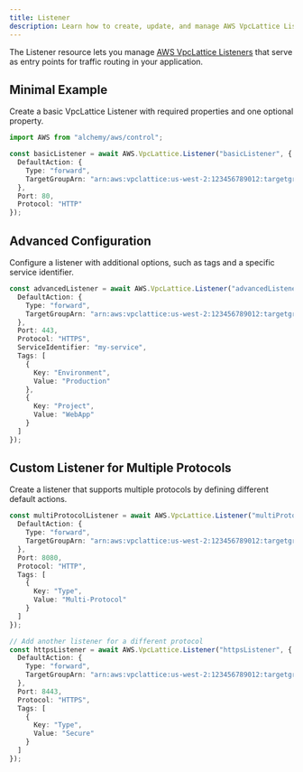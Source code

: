```yaml
---
title: Listener
description: Learn how to create, update, and manage AWS VpcLattice Listeners using Alchemy Cloud Control.
---
```



The Listener resource lets you manage [AWS VpcLattice Listeners](https://docs.aws.amazon.com/vpclattice/latest/userguide/) that serve as entry points for traffic routing in your application. 

## Minimal Example

Create a basic VpcLattice Listener with required properties and one optional property.

```ts
import AWS from "alchemy/aws/control";

const basicListener = await AWS.VpcLattice.Listener("basicListener", {
  DefaultAction: {
    Type: "forward",
    TargetGroupArn: "arn:aws:vpclattice:us-west-2:123456789012:targetgroup/my-target-group"
  },
  Port: 80,
  Protocol: "HTTP"
});
```

## Advanced Configuration

Configure a listener with additional options, such as tags and a specific service identifier.

```ts
const advancedListener = await AWS.VpcLattice.Listener("advancedListener", {
  DefaultAction: {
    Type: "forward",
    TargetGroupArn: "arn:aws:vpclattice:us-west-2:123456789012:targetgroup/my-advanced-target-group"
  },
  Port: 443,
  Protocol: "HTTPS",
  ServiceIdentifier: "my-service",
  Tags: [
    {
      Key: "Environment",
      Value: "Production"
    },
    {
      Key: "Project",
      Value: "WebApp"
    }
  ]
});
```

## Custom Listener for Multiple Protocols

Create a listener that supports multiple protocols by defining different default actions.

```ts
const multiProtocolListener = await AWS.VpcLattice.Listener("multiProtocolListener", {
  DefaultAction: {
    Type: "forward",
    TargetGroupArn: "arn:aws:vpclattice:us-west-2:123456789012:targetgroup/my-multi-protocol-target-group"
  },
  Port: 8080,
  Protocol: "HTTP",
  Tags: [
    {
      Key: "Type",
      Value: "Multi-Protocol"
    }
  ]
});

// Add another listener for a different protocol
const httpsListener = await AWS.VpcLattice.Listener("httpsListener", {
  DefaultAction: {
    Type: "forward",
    TargetGroupArn: "arn:aws:vpclattice:us-west-2:123456789012:targetgroup/my-https-target-group"
  },
  Port: 8443,
  Protocol: "HTTPS",
  Tags: [
    {
      Key: "Type",
      Value: "Secure"
    }
  ]
});
```
